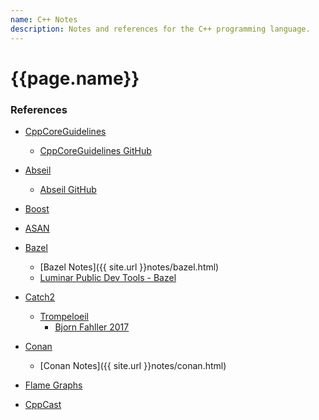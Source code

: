 ```yaml
---
name: C++ Notes
description: Notes and references for the C++ programming language.
---
```

<h1>{{page.name}}</h1>

<h3>References</h3>

- [CppCoreGuidelines](https://isocpp.github.io/CppCoreGuidelines/CppCoreGuidelines)
  - [CppCoreGuidelines GitHub](https://github.com/isocpp/CppCoreGuidelines)

- [Abseil](https://abseil.io/)
  - [Abseil GitHub](https://github.com/abseil/abseil-cpp/blob/master/README.md)

- [Boost](https://www.boost.org/)

- [ASAN](https://github.com/google/sanitizers/wiki/AddressSanitizer)

- [Bazel]()
  - [Bazel Notes]({{ site.url }}notes/bazel.html)
  - [Luminar Public Dev Tools - Bazel](https://github.com/luminartech/dev-tools)
  
- [Catch2](https://github.com/catchorg/Catch2)
  - [Trompeloeil](https://trompeloeil.github.io/)
    - [Bjorn Fahller 2017](https://www.youtube.com/watch?v=HCh6cs9nXt0)

- [Conan](https://conan.io/)
  - [Conan Notes]({{ site.url }}notes/conan.html)

- [Flame Graphs](https://brendangregg.com/flamegraphs.html)
  
- [CppCast](https://cppcast.com/)
